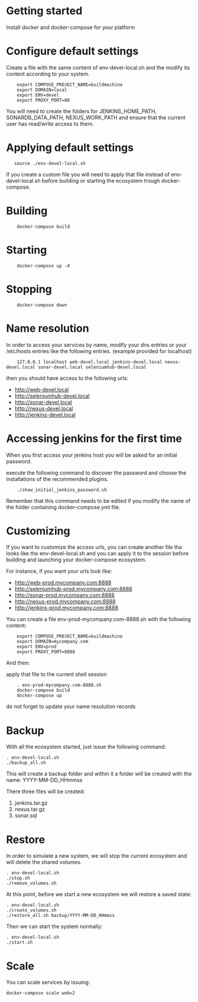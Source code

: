 Getting started
===============

Install docker and docker-compose for your platform

Configure default settings
==========================

Create a file with the same content of env-devel-local.sh and the modify its content
according to your system.

`````
    export COMPOSE_PROJECT_NAME=buildmachine
    export DOMAIN=local
    export ENV=devel
    export PROXY_PORT=80
`````

You will need to create the folders for JENKINS_HOME_PATH, SONARDB_DATA_PATH, NEXUS_WORK_PATH and
ensure that the current user has read/write access to them.

Applying default settings
=========================

`````
   source ./env-devel-local.sh
`````

If you create a custom file you will need to apply that file instead of env-devel-local.sh before
building or starting the ecosystem trough docker-compose.

Building
========

`````
    docker-compose build
`````

Starting
========

`````
    docker-compose up -d
`````

Stopping
========

`````
    docker-compose down
`````

Name resolution
===============

In order to access your services by name, modify your dns entries or your /etc/hosts entries like the following entries. (example provided for localhost)

`````
    127.0.0.1 localhost web-devel.local jenkins-devel.local nexus-devel.local sonar-devel.local seleniumhub-devel.local
`````

then you should have access to the following urls:

* http://web-devel.local
* http://seleniumhub-devel.local
* http://sonar-devel.local
* http://nexus-devel.local
* http://jenkins-devel.local

Accessing jenkins for the first time
====================================

When you first access your jenkins host you will be asked for an initial password.

execute the following command to discover the password and choose the installations of the recommended plugins.

`````
    ./show_initial_jenkins_password.sh
`````

Remember that this command needs to be edited if you modify the name of the folder containing docker-compose.yml file.

Customizing
===========

If you want to customize the access urls, you can create another file tha looks like the env-devel-local.sh and you can apply it to the session before building and launching your docker-compose ecosystem.

For instance, if you want your urls look like:

* http://web-prod.mycompany.com:8888
* http://seleniumhub-prod.mycompany.com:8888
* http://sonar-prod.mycompany.com:8888
* http://nexus-prod.mycompany.com:8888
* http://jenkins-prod.mycompany.com:8888

You can create a file env-prod-mycompany.com-8888.sh with the following content:

`````
    export COMPOSE_PROJECT_NAME=buildmachine
    export DOMAIN=mycompany.com
    export ENV=prod
    export PROXY_PORT=8888
`````

And then:

apply that file to the current shell session

`````
    . env-prod-mycompany.com-8888.sh
    docker-compose build
    docker-compose up
`````

do not forget to update your name resolution records

Backup
======

With all the ecosystem started, just issue the following command:

`````
. env-devel-local.sh
./backup_all.sh
`````

This will create a backup folder and within it a folder will be created with the name: YYYY-MM-DD_HHmmss

There three files will be created:

1. jenkins.tar.gz
2. nexus.tar.gz
3. sonar.sql

Restore
=======

In order to simulate a new system, we will stop the current ecosystem and will delete the shared volumes.

`````
. env-devel-local.sh
./stop.sh
./remove_volumes.sh
`````

At this point, before we start a new ecosystem we will restore a saved state:

`````
. env-devel-local.sh
./create_volumes.sh
./restore_all.sh backup/YYYY-MM-DD_HHmmss
`````

Then we can start the system normally:

`````
. env-devel-local.sh
./start.sh
`````

Scale
=====

You can scale services by issuing:

`````
docker-compose scale web=2
`````
